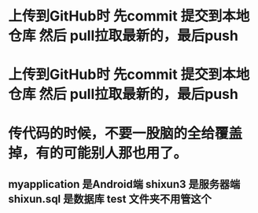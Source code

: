 # 上传到GitHub时 先commit 提交到本地仓库 然后 pull拉取最新的，最后push
# 上传到GitHub时 先commit 提交到本地仓库 然后 pull拉取最新的，最后push
# 传代码的时候，不要一股脑的全给覆盖掉，有的可能别人那也用了。
## myapplication  是Android端   shixun3   是服务器端   shixun.sql 是数据库     test 文件夹不用管这个










